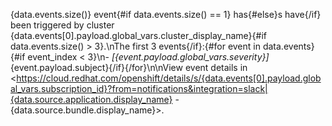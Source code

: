 {data.events.size()} event{#if data.events.size() == 1} has{#else}s have{/if} been triggered by cluster {data.events[0].payload.global_vars.cluster_display_name}{#if data.events.size() > 3}.\nThe first 3 events{/if}:{#for event in data.events}{#if event_index < 3}\n- *[{event.payload.global_vars.severity}]* {event.payload.subject}{/if}{/for}\n\nView event details in <https://cloud.redhat.com/openshift/details/s/{data.events[0].payload.global_vars.subscription_id}?from=notifications&integration=slack|{data.source.application.display_name} - {data.source.bundle.display_name}>.